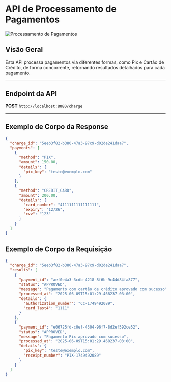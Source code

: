 # API de Processamento de Pagamentos

![Processamento de Pagamentos](https://i.imgur.com/muDbKzI.png)

## Visão Geral

Esta API processa pagamentos via diferentes formas, como Pix e Cartão de Crédito, de forma concorrente, retornando resultados detalhados para cada pagamento.

---

## Endpoint da API

**POST** `http://localhost:8080/charge`

---

## Exemplo de Corpo da Response

```json
{
  "charge_id": "5eeb3f82-b380-47a3-97c9-d02de241daa7",
  "payments": [
    {
      "method": "PIX",
      "amount": 150.00,
      "details": {
        "pix_key": "teste@exemplo.com"
      }
    },
    {
      "method": "CREDIT_CARD",
      "amount": 200.00,
      "details": {
        "card_number": "4111111111111111",
        "expiry": "12/26",
        "cvv": "123"
      }
    }
  ]
}
```

## Exemplo de Corpo da Requisição

```json
{
  "charge_id": "5eeb3f82-b380-47a3-97c9-d02de241daa7",
  "results": [
    {
      "payment_id": "aef0e4a3-3cdb-4218-8f6b-9c44d84fa877",
      "status": "APPROVED",
      "message": "Pagamento com cartão de crédito aprovado com sucesso",
      "processed_at": "2025-06-09T15:01:29.468237-03:00",
      "details": {
        "authorization_number": "CC-1749492089",
        "card_last4": "1111"
      }
    },
    {
      "payment_id": "e06725fd-c0ef-4304-96f7-8d2ef592ce52",
      "status": "APPROVED",
      "message": "Pagamento Pix aprovado com sucesso",
      "processed_at": "2025-06-09T15:01:29.468237-03:00",
      "details": {
        "pix_key": "teste@exemplo.com",
        "receipt_number": "PIX-1749492089"
      }
    }
  ]
}
```